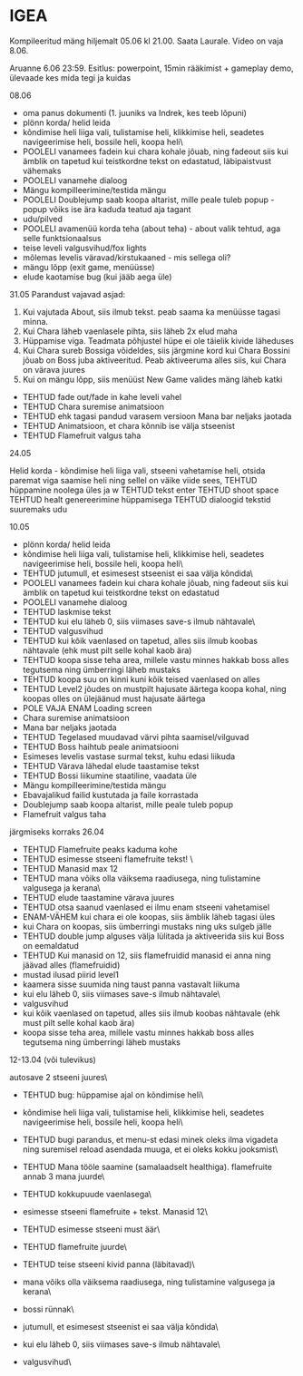 # IGEA

Kompileeritud mäng hiljemalt 05.06 kl 21.00. Saata Laurale.
Video on vaja 8.06.

Aruanne 6.06 23:59.
Esitlus: powerpoint, 15min rääkimist + gameplay demo, ülevaade kes mida tegi ja kuidas



08.06

- oma panus dokumenti (1. juuniks va Indrek, kes teeb lõpuni)
- plönn korda/ helid leida
- kõndimise heli liiga vali, tulistamise heli, klikkimise heli, seadetes navigeerimise heli, bossile heli, koopa heli\
- POOLELI vanamees fadein kui chara kohale jõuab, ning fadeout siis kui ämblik on tapetud kui teistkordne tekst on edastatud, läbipaistvust vähemaks
- POOLELI vanamehe dialoog
- Mängu kompilleerimine/testida mängu
- POOLELI Doublejump saab koopa altarist, mille peale tuleb popup - popup võiks ise ära kaduda teatud aja tagant
- udu/pilved
- POOLELI avamenüü korda teha (about teha) - about valik tehtud, aga selle funktsionaalsus
- teise leveli valgusvihud/fox lights
- mõlemas levelis väravad/kirstukaaned - mis sellega oli?
- mängu lõpp (exit game, menüüsse)
- elude kaotamise bug (kui jääb aega üle)

31.05 Parandust vajavad asjad:
1. Kui vajutada About, siis ilmub tekst. peab saama ka menüüsse tagasi minna.
2. Kui Chara läheb vaenlasele pihta, siis läheb 2x elud maha
3. Hüppamise viga. Teadmata põhjustel hüpe ei ole täielik kivide läheduses
4. Kui Chara sureb Bossiga võideldes, siis järgmine kord kui Chara Bossini jõuab on Boss juba aktiveeritud. Peab aktiveeruma alles siis, kui Chara on värava juures
5. Kui on mängu lõpp, siis menüüst New Game valides mäng läheb katki


- TEHTUD fade out/fade in kahe leveli vahel
- TEHTUD Chara suremise animatsioon
- TEHTUD ehk tagasi pandud varasem versioon Mana bar neljaks jaotada
- TEHTUD Animatsioon, et chara kõnnib ise välja stseenist
- TEHTUD Flamefruit valgus taha


24.05

Helid korda - kõndimise heli liiga vali, stseeni vahetamise heli, otsida paremat viga saamise heli ning sellel on väike viide sees, 
TEHTUD hüppamine noolega üles ja w
TEHTUD tekst enter
TEHTUD shoot space
TEHTUD healt genereerimine hüppamisega
TEHTUD dialoogid tekstid suuremaks
udu


10.05

- plönn korda/ helid leida
- kõndimise heli liiga vali, tulistamise heli, klikkimise heli, seadetes navigeerimise heli, bossile heli, koopa heli\
- TEHTUD jutumull, et esimesest stseenist ei saa välja kõndida\
- POOLELI vanamees fadein kui chara kohale jõuab, ning fadeout siis kui ämblik on tapetud kui teistkordne tekst on edastatud
- POOLELI vanamehe dialoog
- TEHTUD laskmise tekst
- TEHTUD kui elu läheb 0, siis viimases save-s ilmub nähtavale\
- TEHTUD valgusvihud
- TEHTUD kui kõik vaenlased on tapetud, alles siis ilmub koobas nähtavale (ehk must pilt selle kohal kaob ära)
- TEHTUD koopa sisse teha area, millele vastu minnes hakkab boss alles tegutsema ning ümberringi läheb mustaks
- TEHTUD koopa suu on kinni kuni kõik teised vaenlased on alles
- TEHTUD Level2 jõudes on mustpilt hajusate äärtega koopa kohal, ning koopas olles on ülejäänud must hajusate äärtega
- POLE VAJA ENAM Loading screen
- Chara suremise animatsioon
- Mana bar neljaks jaotada
- TEHTUD Tegelased muudavad värvi pihta saamisel/vilguvad
- TEHTUD Boss haihtub peale animatsiooni
- Esimeses levelis vastase surmal tekst, kuhu edasi liikuda
- TEHTUD Värava lähedal elude taastamise tekst
- TEHTUD Bossi liikumine staatiline, vaadata üle
- Mängu kompilleerimine/testida mängu
- Ebavajalikud failid kustutada ja faile korrastada
- Doublejump saab koopa altarist, mille peale tuleb popup
- Flamefruit valgus taha



järgmiseks korraks 26.04


- TEHTUD Flamefruite peaks kaduma kohe
- TEHTUD esimesse stseeni flamefruite tekst! \
- TEHTUD Manasid max 12
- TEHTUD mana võiks olla väiksema raadiusega, ning tulistamine valgusega ja kerana\
- TEHTUD elude taastamine värava juures
- TEHTUD otsa saanud vaenlased ei ilmu enam stseeni vahetamisel
- ENAM-VÄHEM kui chara ei ole koopas, siis ämblik läheb tagasi üles
- kui Chara on koopas, siis ümberringi mustaks ning uks sulgeb jälle
- TEHTUD double jump alguses välja lülitada ja aktiveerida siis kui Boss on eemaldatud
- TEHTUD Kui manasid on 12, siis flamefruidid manasid ei anna ning jäävad alles (flamefruidid) 
- mustad ilusad piirid level1
- kaamera sisse suumida ning taust panna vastavalt liikuma
- kui elu läheb 0, siis viimases save-s ilmub nähtavale\
- valgusvihud
- kui kõik vaenlased on tapetud, alles siis ilmub koobas nähtavale (ehk must pilt selle kohal kaob ära)
- koopa sisse teha area, millele vastu minnes hakkab boss alles tegutsema ning ümberringi läheb mustaks









12-13.04 (või tulevikus)

autosave 2 stseeni juures\
- TEHTUD bug: hüppamise ajal on kõndimise heli\
- kõndimise heli liiga vali, tulistamise heli, klikkimise heli, seadetes navigeerimise heli, bossile heli, koopa heli\
- TEHTUD bugi parandus, et menu-st edasi minek oleks ilma vigadeta ning suremisel reload asendada muuga, et ei oleks kokku jooksmist\
- TEHTUD Mana tööle saamine (samalaadselt healthiga). flamefruite annab 3 mana juurde\
- TEHTUD kokkupuude vaenlasega\
- esimesse stseeni flamefruite + tekst. Manasid 12\
- TEHTUD esimesse stseeni must äär\
- TEHTUD flamefruite juurde\
- TEHTUD teise stseeni kivid panna (läbitavad)\
- mana võiks olla väiksema raadiusega, ning tulistamine valgusega ja kerana\

- bossi rünnak\
- jutumull, et esimesest stseenist ei saa välja kõndida\
- kui elu läheb 0, siis viimases save-s ilmub nähtavale\
- valgusvihud\




